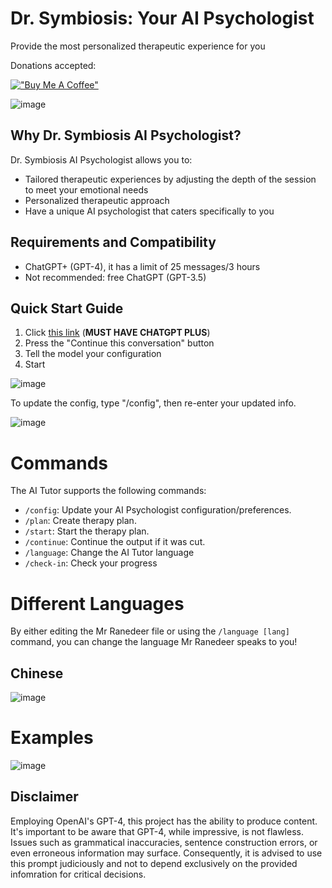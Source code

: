 # Dr. Symbiosis: Your AI Psychologist

Provide the most personalized therapeutic experience for you


Donations accepted:

[!["Buy Me A Coffee"](https://www.buymeacoffee.com/assets/img/custom_images/orange_img.png)](https://www.buymeacoffee.com/sky1ove)

![image](https://user-images.githubusercontent.com/36951064/236518590-e11f4b6c-3956-4cce-813a-71bd2d3a284e.png)

## Why Dr. Symbiosis AI Psychologist?

Dr. Symbiosis AI Psychologist allows you to:
- Tailored therapeutic experiences by adjusting the depth of the session to meet your emotional needs
- Personalized therapeutic approach
- Have a unique AI psychologist that caters specifically to you

## Requirements and Compatibility

- ChatGPT+ (GPT-4), it has a limit of 25 messages/3 hours
- Not recommended: free ChatGPT (GPT-3.5)


## Quick Start Guide

1. Click [this link](https://chat.openai.com/share/3117e9ce-c5cb-4920-a538-de95d432038b) (**MUST HAVE CHATGPT PLUS**)
2. Press the "Continue this conversation" button
3. Tell the model your configuration
4. Start

![image](https://github.com/sky1ove/Dr.-Symbiosis-AI-Psychologist/assets/34699116/eaefe3f0-f5c2-41f4-b5f0-9bf35d445b0c)



To update the config, type "/config", then re-enter your updated info.

![image](https://github.com/sky1ove/Dr.-Symbiosis-AI-Psychologist/assets/34699116/7a0901a5-2b09-4b58-939d-2ba9608a85a7)


# Commands

The AI Tutor supports the following commands:

- `/config`: Update your AI Psychologist configuration/preferences.
- `/plan`: Create therapy plan.
- `/start`: Start the therapy plan.
- `/continue`: Continue the output if it was cut.
- `/language`: Change the AI Tutor language
- `/check-in`: Check your progress


# Different Languages
By either editing the Mr Ranedeer file or using the `/language [lang]` command, you can change the language Mr Ranedeer speaks to you!
## Chinese
![image](https://github.com/sky1ove/Dr.-Symbiosis-AI-Psychologist/assets/34699116/6a30406b-113d-45ba-9f0d-e803d7610903)

# Examples
![image](https://github.com/sky1ove/Dr.-Symbiosis-AI-Psychologist/assets/34699116/e80bddea-c898-4354-b282-8c9a537864ec)

## Disclaimer
Employing OpenAI's GPT-4, this project has the ability to produce content. It's important to be aware that GPT-4, while impressive, is not flawless. Issues such as grammatical inaccuracies, sentence construction errors, or even erroneous information may surface. Consequently, it is advised to use this prompt judiciously and not to depend exclusively on the provided infomration for critical decisions.

